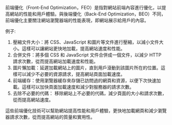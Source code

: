 

前端優化（Front-End Optimization，FEO）是指對網站前端內容進行優化，以提高網站的性能和用戶體驗。與後端優化（Back-End Optimization，BEO）不同，前端優化主要關注網站瀏覽器端的性能表現，即網站展示給用戶的內容。

例子:
1. 壓縮文件大小：將 CSS、JavaScript 和圖片等文件進行壓縮，以減小文件大小。這樣可以讓網站更快地加載，提高網站速度和性能。
2. 合併文件：將多個 CSS 和 JavaScript 文件合併成一個文件，以減少 HTTP 請求次數，從而提高網站加載速度和性能。
3. 圖片懶加載：延遲加載網站上的圖片，直到用戶滾動到該圖片所在的位置。這樣可以減少不必要的資源請求，提高網站頁面加載速度。
4. 前端緩存：使用瀏覽器緩存來存儲已訪問過的網頁和資源，以便下次快速加載。這樣可以加快頁面加載速度和減少對服務器的請求次數。
5. 去除不必要的代碼： 移除網站上不必要的代碼，減少頁面的大小和請求次數，從而提高網站速度。

這些前端優化技術可以幫助網站提高性能和用戶體驗，更快地加載網頁和減少瀏覽器請求次數，從而提高網站的質量和實用性。